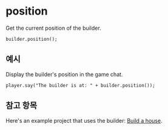 # position

Get the current position of the builder.

```sig
builder.position();
```

## 예시

Display the builder's position in the game chat.

```blocks
player.say("The builder is at: " + builder.position());
```

## 참고 항목

Here's an example project that uses the builder: [Build a house](/examples/house-builder).